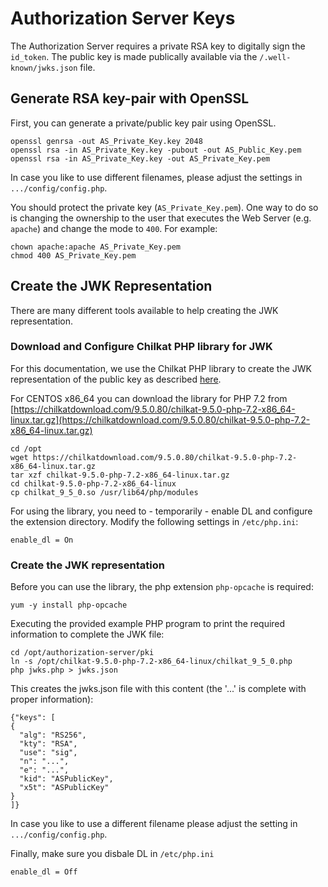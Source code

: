 # Authorization Server Keys
The Authorization Server requires a private RSA key to digitally sign the `id_token`. The public key is made publically available via the
`/.well-known/jwks.json` file.

## Generate RSA key-pair with OpenSSL
First, you can generate a private/public key pair using OpenSSL.

````
openssl genrsa -out AS_Private_Key.key 2048
openssl rsa -in AS_Private_Key.key -pubout -out AS_Public_Key.pem
openssl rsa -in AS_Private_Key.key -out AS_Private_Key.pem
````

In case you like to use different filenames, please adjust the settings in `.../config/config.php`.

You should protect the private key (`AS_Private_Key.pem`). One way to do so is changing the ownership to the user that executes the Web Server (e.g. `apache`) and change the mode to `400`. For example:

````
chown apache:apache AS_Private_Key.pem
chmod 400 AS_Private_Key.pem
````

## Create the JWK Representation
There are many different tools available to help creating the JWK representation. 

### Download and Configure Chilkat PHP library for JWK
For this documentation, we use the Chilkat PHP library to create the JWK representation of the public key as described [here](https://www.example-code.com/phpExt/publickey_rsa_get_jwk_format.asp).

For CENTOS x86_64 you can download the library for PHP 7.2 from [https://chilkatdownload.com/9.5.0.80/chilkat-9.5.0-php-7.2-x86_64-linux.tar.gz](https://chilkatdownload.com/9.5.0.80/chilkat-9.5.0-php-7.2-x86_64-linux.tar.gz)

````
cd /opt
wget https://chilkatdownload.com/9.5.0.80/chilkat-9.5.0-php-7.2-x86_64-linux.tar.gz
tar xzf chilkat-9.5.0-php-7.2-x86_64-linux.tar.gz
cd chilkat-9.5.0-php-7.2-x86_64-linux
cp chilkat_9_5_0.so /usr/lib64/php/modules
````

For using the library, you need to - temporarily - enable DL and configure the extension directory. Modify the following settings in `/etc/php.ini`:

````
enable_dl = On
````

### Create the JWK representation
Before you can use the library, the php extension `php-opcache` is required:

````
yum -y install php-opcache
````

Executing the provided example PHP program to print the required information to complete the JWK file:

````
cd /opt/authorization-server/pki
ln -s /opt/chilkat-9.5.0-php-7.2-x86_64-linux/chilkat_9_5_0.php 
php jwks.php > jwks.json
````

This creates the jwks.json file with this content (the '...' is complete with proper information):

```` 
{"keys": [
{
  "alg": "RS256",
  "kty": "RSA",
  "use": "sig",
  "n": "...",
  "e": "...",
  "kid": "ASPublicKey",
  "x5t": "ASPublicKey"
}
]}
```` 

In case you like to use a different filename please adjust the setting in `.../config/config.php`.

Finally, make sure you disbale DL in `/etc/php.ini`

````
enable_dl = Off
````